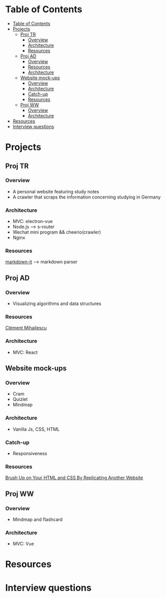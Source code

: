 # Table of Contents
- [Table of Contents](#table-of-contents)
- [Projects](#projects)
  - [Proj TR](#proj-tr)
    - [Overview](#overview)
    - [Architecture](#architecture)
    - [Resources](#resources)
  - [Proj AD](#proj-ad)
    - [Overview](#overview-1)
    - [Resources](#resources-1)
    - [Architecture](#architecture-1)
  - [Website mock-ups](#website-mock-ups)
    - [Overview](#overview-2)
    - [Architecture](#architecture-2)
    - [Catch-up](#catch-up)
    - [Resources](#resources-2)
  - [Proj WW](#proj-ww)
    - [Overview](#overview-3)
    - [Architecture](#architecture-3)
- [Resources](#resources-3)
- [Interview questions](#interview-questions)
# Projects
## Proj TR
### Overview
- A personal website featuring study notes
- A crawler that scraps the information concerning studying in Germany
### Architecture
- MVC: electron-vue
- Node.js --> s-router
- Wechat mini program && cheerio(crawler)
- Nginx

### Resources
[markdown-it](https://github.com/markdown-it/markdown-it) --> markdown parser

## Proj AD
### Overview
- Visualizing algorithms and data structures
### Resources
[Clément Mihailescu](https://github.com/clementmihailescu)
### Architecture
- MVC: React

## Website mock-ups
### Overview
- Cram
- Quizlet
- Mindmap
### Architecture
- Vanilla Js, CSS, HTML
### Catch-up
- Responsiveness
### Resources
[Brush Up on Your HTML and CSS By Replicating Another Website](https://www.codeconquest.com/brush-up-on-your-html-and-css-by-replicating-another-website/)
## Proj WW
### Overview
- Mindmap and flashcard
### Architecture
- MVC: Vue
# Resources

# Interview questions

